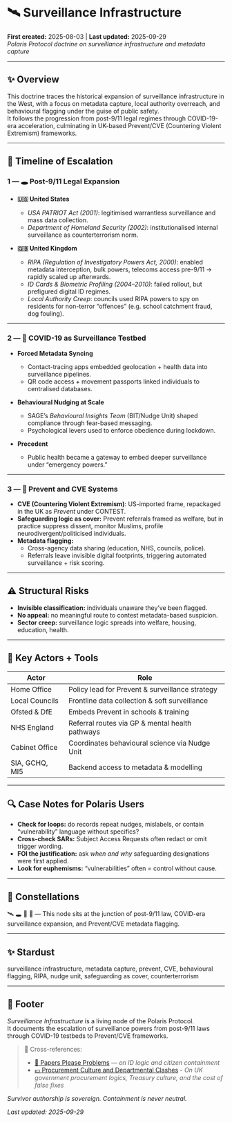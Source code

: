 # 🛰️ Surveillance Infrastructure  
**First created:** 2025-08-03 | **Last updated:** 2025-09-29  
*Polaris Protocol doctrine on surveillance infrastructure and metadata capture*  

---

## ✨ Overview  

This doctrine traces the historical expansion of surveillance infrastructure in the West, with a focus on metadata capture, local authority overreach, and behavioural flagging under the guise of public safety.  
It follows the progression from post-9/11 legal regimes through COVID-19-era acceleration, culminating in UK-based Prevent/CVE (Countering Violent Extremism) frameworks.  

---

## 🧭 Timeline of Escalation  

### 1 — 🕳️ Post-9/11 Legal Expansion  

- **🇺🇸 United States**  
  - *USA PATRIOT Act (2001)*: legitimised warrantless surveillance and mass data collection.  
  - *Department of Homeland Security (2002)*: institutionalised internal surveillance as counterterrorism norm.  

- **🇬🇧 United Kingdom**  
  - *RIPA (Regulation of Investigatory Powers Act, 2000)*: enabled metadata interception, bulk powers, telecoms access pre-9/11 → rapidly scaled up afterwards.  
  - *ID Cards & Biometric Profiling (2004–2010)*: failed rollout, but prefigured digital ID regimes.  
  - *Local Authority Creep*: councils used RIPA powers to spy on residents for non-terror “offences” (e.g. school catchment fraud, dog fouling).  

---

### 2 — 🦠 COVID-19 as Surveillance Testbed  

- **Forced Metadata Syncing**  
  - Contact-tracing apps embedded geolocation + health data into surveillance pipelines.  
  - QR code access + movement passports linked individuals to centralised databases.  

- **Behavioural Nudging at Scale**  
  - SAGE’s *Behavioural Insights Team* (BIT/Nudge Unit) shaped compliance through fear-based messaging.  
  - Psychological levers used to enforce obedience during lockdown.  

- **Precedent**  
  - Public health became a gateway to embed deeper surveillance under “emergency powers.”  

---

### 3 — 🧷 Prevent and CVE Systems  

- **CVE (Countering Violent Extremism)**: US-imported frame, repackaged in the UK as *Prevent* under CONTEST.  
- **Safeguarding logic as cover:** Prevent referrals framed as welfare, but in practice suppress dissent, monitor Muslims, profile neurodivergent/politicised individuals.  
- **Metadata flagging:**  
  - Cross-agency data sharing (education, NHS, councils, police).  
  - Referrals leave invisible digital footprints, triggering automated surveillance + risk scoring.  

---

## ⚠️ Structural Risks  

- **Invisible classification:** individuals unaware they’ve been flagged.  
- **No appeal:** no meaningful route to contest metadata-based suspicion.  
- **Sector creep:** surveillance logic spreads into welfare, housing, education, health.  

---

## 🧮 Key Actors + Tools  

| Actor | Role |
|-------|------|
| Home Office | Policy lead for Prevent & surveillance strategy |
| Local Councils | Frontline data collection & soft surveillance |
| Ofsted & DfE | Embeds Prevent in schools & training |
| NHS England | Referral routes via GP & mental health pathways |
| Cabinet Office | Coordinates behavioural science via Nudge Unit |
| SIA, GCHQ, MI5 | Backend access to metadata & modelling |

---

## 🔍 Case Notes for Polaris Users  

- **Check for loops:** do records repeat nudges, mislabels, or contain “vulnerability” language without specifics?  
- **Cross-check SARs:** Subject Access Requests often redact or omit trigger wording.  
- **FOI the justification:** ask *when and why* safeguarding designations were first applied.  
- **Look for euphemisms:** “vulnerabilities” often = control without cause.  

---

## 🌌 Constellations  

🛰️ 🕳️ 🦠 🧷 — This node sits at the junction of post-9/11 law, COVID-era surveillance expansion, and Prevent/CVE metadata flagging.  

---

## ✨ Stardust  

surveillance infrastructure, metadata capture, prevent, CVE, behavioural flagging, RIPA, nudge unit, safeguarding as cover, counterterrorism  

---

## 🏮 Footer  

*Surveillance Infrastructure* is a living node of the Polaris Protocol.  
It documents the escalation of surveillance powers from post-9/11 laws through COVID-19 testbeds to Prevent/CVE frameworks.  

> 📡 Cross-references:  
> - [🛂 Papers Please Problems](../../../Metadata_Sabotage_Network/🔥_Data_Risks/🛂_Papers_Please_Problems/README.md) — *on ID logic and citizen containment*  
> - [💷 Procurement Culture and Departmental Clashes](./💷_procurement_culture_and_departmental_clashes.md) - *On UK government procurement logics, Treasury culture, and the cost of false fixes*  

*Survivor authorship is sovereign. Containment is never neutral.*  

_Last updated: 2025-09-29_  
